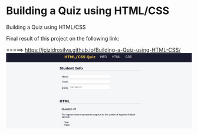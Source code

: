 # Building a Quiz using HTML/CSS
 Building a Quiz using HTML/CSS
 
 Final result of this project on the following link: 
 
 =====> https://jcizidrosilva.github.io/Building-a-Quiz-using-HTML-CSS/
 <img src="images/1.png">
